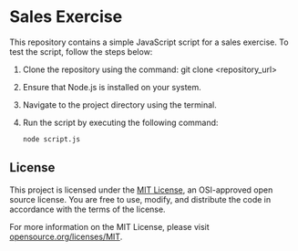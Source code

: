 # Sales Exercise

This repository contains a simple JavaScript script for a sales exercise. To test the script, follow the steps below:

1. Clone the repository using the command: git clone <repository_url>

2. Ensure that Node.js is installed on your system.

3. Navigate to the project directory using the terminal.

4. Run the script by executing the following command: 
    ```bash
    node script.js
    ```


## License

This project is licensed under the [MIT License](LICENSE.md), an OSI-approved open source license. You are free to use, modify, and distribute the code in accordance with the terms of the license.

For more information on the MIT License, please visit [opensource.org/licenses/MIT](https://opensource.org/licenses/MIT).
